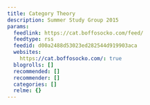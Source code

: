 ```yaml
---
title: Category Theory
description: Summer Study Group 2015
params:
  feedlink: https://cat.boffosocko.com/feed/
  feedtype: rss
  feedid: d00a2488d53023ed282544d919903aca
  websites:
    https://cat.boffosocko.com/: true
  blogrolls: []
  recommended: []
  recommender: []
  categories: []
  relme: {}
---
```

